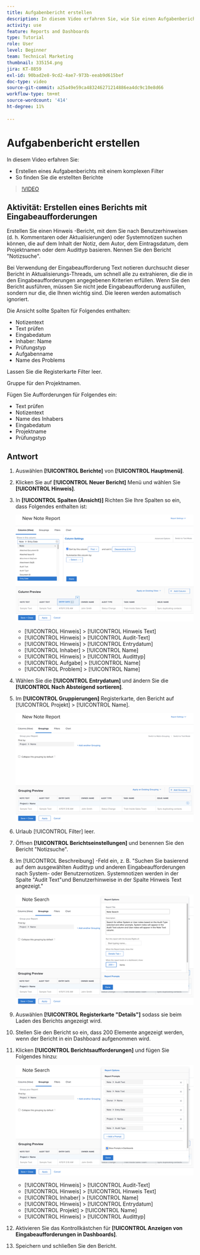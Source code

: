 ```yaml
---
title: Aufgabenbericht erstellen
description: In diesem Video erfahren Sie, wie Sie einen Aufgabenbericht mit einem komplexen Filter in Workfront erstellen und die von Ihnen erstellten Berichte finden. Aktivität – einen Notizbericht mit Eingabeaufforderungen erstellen.
activity: use
feature: Reports and Dashboards
type: Tutorial
role: User
level: Beginner
team: Technical Marketing
thumbnail: 335154.png
jira: KT-8859
exl-id: 90bad2e8-9cd2-4ae7-973b-eeab9d615bef
doc-type: video
source-git-commit: a25a49e59ca483246271214886ea4dc9c10e8d66
workflow-type: tm+mt
source-wordcount: '414'
ht-degree: 11%

---
```


# Aufgabenbericht erstellen

In diesem Video erfahren Sie:

* Erstellen eines Aufgabenberichts mit einem komplexen Filter
* So finden Sie die erstellten Berichte

>[!VIDEO](https://video.tv.adobe.com/v/335154/?quality=12&learn=on)

## Aktivität: Erstellen eines Berichts mit Eingabeaufforderungen

Erstellen Sie einen Hinweis -Bericht, mit dem Sie nach Benutzerhinweisen (d. h. Kommentaren oder Aktualisierungen) oder Systemnotizen suchen können, die auf dem Inhalt der Notiz, dem Autor, dem Eintragsdatum, dem Projektnamen oder dem Audittyp basieren. Nennen Sie den Bericht &quot;Notizsuche&quot;.

Bei Verwendung der Eingabeaufforderung Text notieren durchsucht dieser Bericht in Aktualisierungs-Threads, um schnell alle zu extrahieren, die die in den Eingabeaufforderungen angegebenen Kriterien erfüllen. Wenn Sie den Bericht ausführen, müssen Sie nicht jede Eingabeaufforderung ausfüllen, sondern nur die, die Ihnen wichtig sind. Die leeren werden automatisch ignoriert.

Die Ansicht sollte Spalten für Folgendes enthalten:

* Notizentext
* Text prüfen
* Eingabedatum
* Inhaber: Name
* Prüfungstyp
* Aufgabenname
* Name des Problems

Lassen Sie die Registerkarte Filter leer.

Gruppe für den Projektnamen.

Fügen Sie Aufforderungen für Folgendes ein:

* Text prüfen
* Notizentext
* Name des Inhabers
* Eingabedatum
* Projektname
* Prüfungstyp

## Antwort

1. Auswählen **[!UICONTROL Berichte]** von **[!UICONTROL Hauptmenü]**.
1. Klicken Sie auf **[!UICONTROL Neuer Bericht]** Menü und wählen Sie **[!UICONTROL Hinweis]**.
1. In **[!UICONTROL Spalten (Ansicht)]** Richten Sie Ihre Spalten so ein, dass Folgendes enthalten ist:

   ![Ein Bild des Bildschirms zur Erstellung von Berichtsspalten für Anmerkungen](assets/note-report-columns.png)

   * [!UICONTROL Hinweis] > [!UICONTROL Hinweis Text]
   * [!UICONTROL Hinweis] > [!UICONTROL Audit-Text]
   * [!UICONTROL Hinweis] > [!UICONTROL Entrydatum]
   * [!UICONTROL Inhaber] > [!UICONTROL Name]
   * [!UICONTROL Hinweis] > [!UICONTROL Audittyp]
   * [!UICONTROL Aufgabe] > [!UICONTROL Name]
   * [!UICONTROL Problem] > [!UICONTROL Name]

1. Wählen Sie die **[!UICONTROL Entrydatum]** und ändern Sie die **[!UICONTROL Nach Absteigend sortieren]**.
1. Im **[!UICONTROL Gruppierungen]** Registerkarte, den Bericht auf [!UICONTROL Projekt] > [!UICONTROL Name].

   ![Ein Bild des Bildschirms zur Erstellung von Berichtsgruppen für Anmerkungen](assets/note-report-groupings.png)

1. Urlaub [!UICONTROL Filter] leer.
1. Öffnen **[!UICONTROL Berichtseinstellungen]** und benennen Sie den Bericht &quot;Notizsuche&quot;.
1. Im [!UICONTROL Beschreibung] -Feld ein, z. B. &quot;Suchen Sie basierend auf dem ausgewählten Audittyp und anderen Eingabeaufforderungen nach System- oder Benutzernotizen. Systemnotizen werden in der Spalte &quot;Audit Text&quot;und Benutzerhinweise in der Spalte Hinweis Text angezeigt.&quot;

   ![Ein Bild des Bildschirms zur Erstellung der Berichtseinstellungen für Anmerkungen](assets/note-report-report-options.png)

1. Auswählen **[!UICONTROL Registerkarte &quot;Details&quot;]** sodass sie beim Laden des Berichts angezeigt wird.
1. Stellen Sie den Bericht so ein, dass 200 Elemente angezeigt werden, wenn der Bericht in ein Dashboard aufgenommen wird.
1. Klicken **[!UICONTROL Berichtsaufforderungen]** und fügen Sie Folgendes hinzu:

   ![Ein Bild des Bildschirms zur Erstellung von Meldeberichten](assets/note-report-report-prompts.png)

   * [!UICONTROL Hinweis] > [!UICONTROL Audit-Text]
   * [!UICONTROL Hinweis] > [!UICONTROL Hinweis Text]
   * [!UICONTROL Inhaber] > [!UICONTROL Name]
   * [!UICONTROL Hinweis] > [!UICONTROL Entrydatum]
   * [!UICONTROL Projekt] > [!UICONTROL Name]
   * [!UICONTROL Hinweis] > [!UICONTROL Audittyp]

1. Aktivieren Sie das Kontrollkästchen für **[!UICONTROL Anzeigen von Eingabeaufforderungen in Dashboards]**.
1. Speichern und schließen Sie den Bericht.
